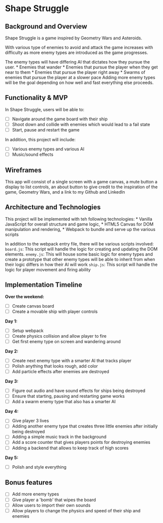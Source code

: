 # Shape Struggle

## Background and Overview

Shape Struggle is a game inspired by Geometry Wars and Asteroids.

 With various type of enemies to avoid and attack the
 game increases with difficulty as more enemy types are introduced as the game progresses.

The enemy types will have differing AI that dictates how they pursue the user.
    * Enemies that wander
    * Enemies that pursue the player when they get near to them
    * Enemies that pursue the player right away
    * Swarms of enemies that pursue the player at a slower pace
Adding more enemy types will be the goal depending on how well and fast
everything else proceeds.

## Functionality & MVP

In Shape Struggle, users will be able to:

- [ ] Navigate around the game board with their ship
- [ ] Shoot down and collide with enemies which would lead to a fail state
- [ ] Start, pause and restart the game

In addition, this project will include:
- [ ] Various enemy types and various AI
- [ ] Music/sound effects

## Wireframes

 This app will consist of a single screen with a game canvas, a mute button
 a display to list controls, an about button to give credit to the
 inspiration of the game, Geometry Wars, and a link to my Github and LinkedIn



 ## Architecture and Technologies

 This project will be implemented with teh following technologies:
     * Vanilla JavaScript for overall structure and game logic,
     * HTML5 Canvas for DOM manipulation and rendering,
     * Webpack to bundle and serve up the various scripts

In addition to the webpack entry file, there will be various scripts involved:
  `board.js`: This script will handle the logic for creating and updating the DOM elements.
  `enemy.js`: This will house some basic logic for enemy types and create a prototype that
  other enemy types will be able to inherit from when their logic differs in how their AI will work
  `ship.js`: This script will handle the logic for player movement and firing ability

## Implementation Timeline

**Over the weekend:**
- [ ] Create canvas board
- [ ] Create a movable ship with player controls

**Day 1:**
- [ ] Setup webpack
- [ ] Create physics collision and allow player to fire
- [ ] Get first enemy type on screen and wandering around

**Day 2:**
- [ ] Create next enemy type with a smarter AI that tracks player
- [ ] Polish anything that looks rough, add color
- [ ] Add particle effects after enemies are destroyed

**Day 3:**
- [ ] Figure out audio and have sound effects for ships being destroyed
- [ ] Ensure that starting, pausing and restarting game works
- [ ] Add a swarm enemy type that also has a smarter AI

**Day 4:**
- [ ] Give player 3 lives
- [ ] Adding another enemy type that creates three little enemies after
 initially being destroyed
- [ ] Adding a simple music track in the background
- [ ] Add a score counter that gives players points for destroying enemies
- [ ] Adding a backend that allows to keep track of high scores

**Day 5:**
- [ ] Polish and style everything

## Bonus features

- [ ] Add more enemy types
- [ ] Give player a 'bomb' that wipes the board
- [ ] Allow users to import their own sounds
- [ ] Allow players to change the physics and speed of their ship and enemies

